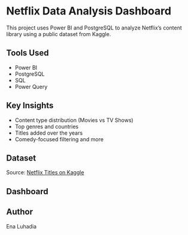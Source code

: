 # Netflix Data Analysis Dashboard

This project uses Power BI and PostgreSQL to analyze Netflix’s content library using a public dataset from Kaggle.

## Tools Used
- Power BI
- PostgreSQL
- SQL
- Power Query

## Key Insights
- Content type distribution (Movies vs TV Shows)
- Top genres and countries
- Titles added over the years
- Comedy-focused filtering and more

## Dataset
Source: [Netflix Titles on Kaggle](https://www.kaggle.com/datasets/shivamb/netflix-shows)

## Dashboard

## Author
Ena Luhadia
